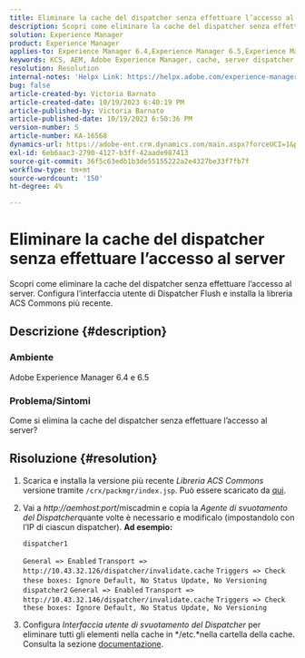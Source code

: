```yaml
---
title: Eliminare la cache del dispatcher senza effettuare l’accesso al server
description: Scopri come eliminare la cache del dispatcher senza effettuare l’accesso al server.
solution: Experience Manager
product: Experience Manager
applies-to: Experience Manager 6.4,Experience Manager 6.5,Experience Manager
keywords: KCS, AEM, Adobe Experience Manager, cache, server dispatcher
resolution: Resolution
internal-notes: 'Helpx Link: https://helpx.adobe.com/experience-manager/kb/How-to-delete-the-dispatcher-cache-without-logging-into-the-Dispatchers-AEM.html'
bug: false
article-created-by: Victoria Barnato
article-created-date: 10/19/2023 6:40:19 PM
article-published-by: Victoria Barnato
article-published-date: 10/19/2023 6:50:36 PM
version-number: 5
article-number: KA-16568
dynamics-url: https://adobe-ent.crm.dynamics.com/main.aspx?forceUCI=1&pagetype=entityrecord&etn=knowledgearticle&id=94f206ee-ae6e-ee11-8df0-6045bd006793
exl-id: 6eb6aac3-2790-4127-b3ff-42aade987413
source-git-commit: 36f5c63edb1b3de55155222a2e4327be33f7fb7f
workflow-type: tm+mt
source-wordcount: '150'
ht-degree: 4%

---
```


# Eliminare la cache del dispatcher senza effettuare l’accesso al server


Scopri come eliminare la cache del dispatcher senza effettuare l’accesso al server. Configura l’interfaccia utente di Dispatcher Flush e installa la libreria ACS Commons più recente.

## Descrizione {#description}


### <b>Ambiente</b>

Adobe Experience Manager 6.4 e 6.5



### <b>Problema/Sintomi</b>

Come si elimina la cache del dispatcher senza effettuare l’accesso al server?


## Risoluzione {#resolution}


1. Scarica e installa la versione più recente *Libreria ACS Commons* versione tramite `/crx/packmgr/index.jsp`. Può essere scaricato da [qui](https://github.com/Adobe-Consulting-Services/acs-aem-commons/releases).
2. Vai a *http://aemhost:port*/miscadmin e copia la *Agente di svuotamento del Dispatcher*quante volte è necessario e modificalo (impostandolo con l’IP di ciascun dispatcher).
   <b>Ad esempio:</b>



   ```
   dispatcher1
   ```


   `General => Enabled`
   `Transport => http://10.43.32.126/dispatcher/invalidate.cache`
   `Triggers => Check these boxes: Ignore Default, No Status Update, No Versioning`
   ` `
   `dispatcher2`
   `General => Enabled`
   `Transport => http://10.43.32.146/dispatcher/invalidate.cache`
   `Triggers => Check these boxes: Ignore Default, No Status Update, No Versioning`
3. Configura *Interfaccia utente di svuotamento del Dispatcher* per eliminare tutti gli elementi nella cache in */etc.*nella cartella della cache. Consulta la sezione [documentazione](https://adobe-consulting-services.github.io/acs-aem-commons/features/dispatcher-flush-ui/index.html).
